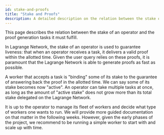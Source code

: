 ```yaml
---
id: stake-and-proofs
title: "Stake and Proofs"
description: A detailed description on the relation between the stake of an operator and the proof generation tasks it must fulfill
---
```


This page describes the relation between the stake of an operator and the proof generation tasks it must fulfill.

In Lagrange Network, the stake of an operator is used to guarantee liveness: that when an operator receives a task, it delivers a valid proof within the allotted time. Given the user query relies on these proofs, it is paramount that the Lagrange Network is able to generate proofs as fast as possible.

A worker that accepts a task is "binding" some of its stake to the guarantee of answering back the proof in the allotted time. We can say some of its stake becomes now "active". An operator can take multiple tasks at once, as long as the amount of "active stake" does not grow more than its total stake delegated on the Lagrange Network.

It is up to the operator to manage its fleet of workers and decide what type of workers one wants to run. We will provide more guided documentation on that matter in the following weeks. However, given the early phases of the project, we recommend to be running a simple worker to start with and scale up with time.
